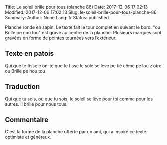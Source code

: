 Title: Le soleil brille pour tous (planche 86)
Date: 2017-12-06 17:02:13
Modified: 2017-12-06 17:02:13
Slug: le-soleil-brille-pour-tous-planche-86
Summary: 
Author: None
Lang: fr
Status: published

Planche ronde en sapin. Le texte fait le tour complet en suivant le bord. "ou Brille  pe  nou  tou"  est gravé au centre de la planche. Plusieurs marques sont gravées en forme de pointes tournées vers l’extérieur.
<img style="float: left;" alt="" src="{static}/images/planche_86.png"><img style="float: left;" alt="" src="{static}/images/planche_86_bas.png">
## Texte en patois
Qui qué te fisse é on-te que te fisse le solé se lève pe tié  côme  pe  lou  z‘otre          
ou Brille  pe  nou  tou

## Traduction
Qui que tu sois, où que tu sois, le soleil se lève pour toi comme pour les autres. 
Il brille pour nous tous.

## Commentaire
C'est la forme de la planche offerte par un ami, qui a inspiré ce texte optimiste et généreux.

